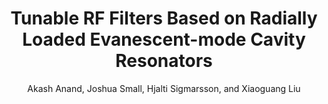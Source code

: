 ---
type: conference
title: Tunable RF Filters Based on Radially Loaded Evanescent-mode Cavity Resonators
author: Akash Anand, Joshua Small, Hjalti Sigmarsson, and Xiaoguang Liu
journal:
volume:
number:
year: 2013
month: Jan.
doi:
pages:
publisher:
booktitle: USNC-URSI National Radio Science Meeting
note:
sort_key: 201301
bib_key: aanand2013a
---